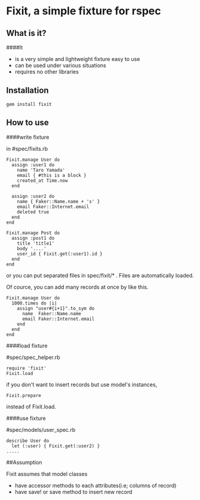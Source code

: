 # Fixit, a simple fixture for rspec

## What is it?

####It

* is a very simple and lightweight fixture easy to use
* can be used under various situations
* requires no other libraries

## Installation

    gem install fixit

## How to use
####write fixture

in \#spec/fixits.rb

	Fixit.manage User do
	  assign :user1 do
	    name 'Taro Yamada'
		email { #this is a block }
		created_at Time.now
	  end
	
	  assign :user2 do
	    name { Faker::Name.name + 's' }
	    email Faker::Internet.email
	    deleted true
	  end
	end
	
	Fixit.manage Post do
	  assign :post1 do
	    title 'title1'
		body '....'
		user_id { Fixit.get(:user1).id }
	  end
	end
	
or you can put separated files in spec/fixit/* . Files are automatically loaded.

Of cource, you can add many records at once by like this.

    Fixit.manage User do
      1000.times do |i|
        assign "user#{i+1}".to_sym do
          name  Faker::Name.name
          email Faker::Internet.email   
        end
      end
    end
	
####load fixture

\#spec/spec_helper.rb

	require 'fixit'	
	Fixit.load
	
if you don't want to insert records but use model's instances, 

    Fixit.prepare

instead of Fixit.load.


####use fixture

\#spec/models/user_spec.rb

	describe User do
	  let (:user) { Fixit.get(:user2) }
	.....

   
##Assumption

 Fixit assumes that model classes

 * have accessor methods to each attributes(i.e; columns of record)
 * have save! or save method to insert new record
 
